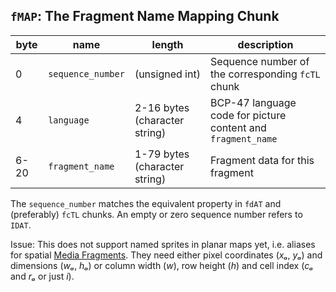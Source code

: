 `fMAP`: The Fragment Name Mapping Chunk
---------------------------------------

| byte | name              | length                        | description
|----- |------------------ |---------------                |------------
| 0    | `sequence_number` | (unsigned int)                | Sequence number of the corresponding `fcTL` chunk
| 4    | `language`        | 2-16 bytes (character string) | BCP-47 language code for picture content and `fragment_name`
| 6-20 | `fragment_name`   | 1-79 bytes (character string) | Fragment data for this fragment

The `sequence_number` matches the equivalent property in `fdAT` and (preferably) `fcTL` chunks. An empty or zero sequence number refers to `IDAT`.

Issue: This does not support named sprites in planar maps yet, i.e. aliases for spatial [Media Fragments](https://www.w3.org/TR/media-frags/). They need either pixel coordinates (_xₐ_, _yₐ_) and dimensions (_wₐ_, _hₐ_) or column width (_w_), row height (_h_) and cell index (_cₐ_ and _rₐ_ or just _i_).

